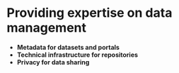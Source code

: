 # Providing expertise on data management

* **Metadata for datasets and portals**
* **Technical infrastructure for repositories**
* **Privacy for data sharing**

